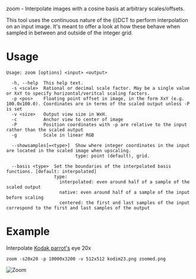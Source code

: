 zoom - Interpolate images with a cosine basis at arbitrary scales/offsets.

This tool uses the continuous nature of the (i)DCT to perform interpolation on an input image.
It's meant to offer a look at how these behave when sampled in between and outside of the integer grid.

# Usage
	Usage: zoom [options] <input> <output>
    
      -h, --help  This help text.
      -s <scale>  Rational or decimal scale factor. May be a single value or XxY to specify horizontal/veritcal scaling factors.
      -p <pos>    Floating point offset in image, in the form XxY (e.g. 100.0x100.0). Coordinates are in terms of the scaled output unless -P is set
      -v <size>   Output view size in WxH.
      -c          Anchor view to center of image
      -P          Position coordinates with -p are relative to the input rather than the scaled output
      -g          Scale in linear RGB
    
      --showsamples[=<type>]  Show where integer coordinates in the input are located in the scaled image when upscaling.
                              type: point (default), grid.
    
      --basis <type>  Set the boundaries of the interpolated basis functions. [default: interpolated]
                      type:
                        interpolated: even around half of a sample of the scaled output
                        native: even around half of a sample of the input before scaling
                        centered: the first and last samples of the input correspond to the first and last samples of the output

# Example
Interpolate [Kodak parrot's](https://r0k.us/graphics/kodak/kodak/kodim23.png) eye 20x

	zoom -s20x20 -p 10000x3200 -v 512x512 kodim23.png zoomed.png
	
![Zoom](https://0x09.net/i/g/zoom.png)